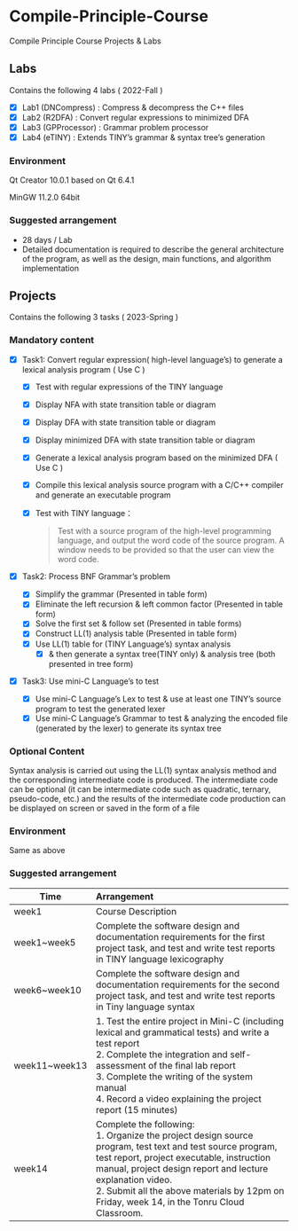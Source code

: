 # Compile-Principle-Course

Compile Principle Course Projects &amp; Labs

## Labs

Contains the following 4 labs ( 2022-Fall )

- [x] Lab1 (DNCompress) : Compress & decompress the C++ files 
- [x] Lab2 (R2DFA) : Convert regular expressions to minimized DFA
- [x] Lab3 (GPProcessor) : Grammar problem processor
- [x] Lab4 (eTINY) : Extends TINY’s grammar & syntax tree’s generation

### Environment

Qt Creator 10.0.1 based on Qt 6.4.1

MinGW 11.2.0 64bit

### Suggested arrangement

- 28 days / Lab
- Detailed documentation is required to describe the general architecture of the program, as well as the design, main functions, and algorithm implementation



## Projects

Contains the following 3 tasks ( 2023-Spring )

### Mandatory content

- [x] Task1: Convert regular expression( high-level language’s) to  generate a lexical analysis program ( Use C )

  - [x] Test with regular expressions of the TINY language

  - [x] Display NFA with state transition table or diagram

  - [x] Display DFA with state transition table or diagram

  - [x] Display minimized DFA with state transition table or diagram

  - [x] Generate a lexical analysis program based on the minimized DFA ( Use C )

  - [x] Compile this lexical analysis source program with a C/C++ compiler and generate an executable program

  - [x] Test with TINY language：

    > Test with a source program of the high-level programming language, and output the word code of the source program. A window needs to be provided so that the user can view the word code.

- [x] Task2: Process BNF Grammar’s problem
  - [x] Simplify the grammar (Presented in table form)
  - [x] Eliminate the left recursion & left common factor (Presented in table form)
  - [x] Solve the first set & follow set (Presented in table forms)
  - [x] Construct LL(1) analysis table (Presented in table form)
  - [x] Use LL(1) table for (TINY Language’s) syntax analysis 
    - [x] & then generate a syntax tree(TINY only) & analysis tree (both presented in tree form)
  
- [x] Task3: Use mini-C Language’s  to test
  - [x] Use mini-C Language’s Lex to test & use at least one TINY’s source program to test the generated lexer
  - [x] Use mini-C Language’s Grammar to test & analyzing the encoded file (generated by the lexer) to generate its syntax tree

### Optional Content

Syntax analysis is carried out using the LL(1) syntax analysis method and the corresponding intermediate code is produced. The intermediate code can be optional (it can be intermediate code such as quadratic, ternary, pseudo-code, etc.) and the results of the intermediate code production can be displayed on screen or saved in the form of a file

### Environment

Same as above

### Suggested arrangement

| Time          | Arrangement                                                  |
| ------------- | :----------------------------------------------------------- |
| week1         | Course Description                                           |
| week1~week5   | Complete the software design and documentation requirements for the first project task, and test and write test reports in TINY language lexicography |
| week6~week10  | Complete the software design and documentation requirements for the second project task, and test and write test reports in Tiny language syntax |
| week11~week13 | 1. Test the entire project in Mini-C (including lexical and grammatical tests) and write a test report<br/>2. Complete the integration and self-assessment of the final lab report<br/>3. Complete the writing of the system manual<br/>4. Record a video explaining the project report (15 minutes) |
| week14        | Complete the following:<br/>1. Organize the project design source program, test text and test source program, test report, project executable, instruction manual, project design report and lecture<br/>explanation video. <br/>2. Submit all the above materials by 12pm on Friday, week 14, in the Tonru Cloud Classroom. |



